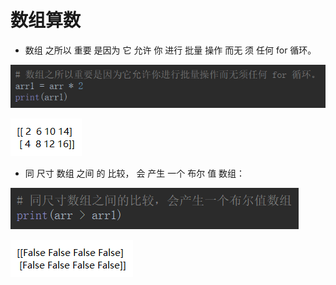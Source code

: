 # 数组算数

- 数组 之所以 重要 是因为 它 允许 你 进行 批量 操作 而无 须 任何 for 循环。

![1556521131054](数组算数.assets/1556521131054.png)

![1556520934466](数组算数.assets/1556520934466.png)

- 同 尺寸 数组 之间 的 比较， 会 产生 一个 布尔 值 数组：

![1556521071138](数组算数.assets/1556521071138.png)

![1556520988392](数组算数.assets/1556520988392.png)

